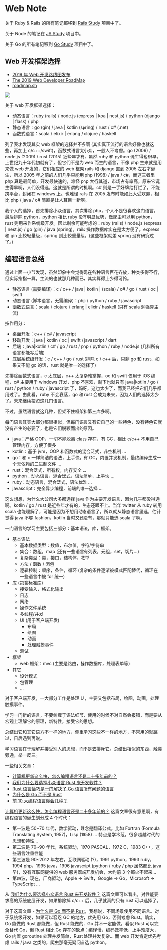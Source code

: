 # Web Note

关于 Ruby & Rails 的所有笔记都移到 [Rails Study](https://github.com/baurine/rails-study) 项目中了。

关于 Node 的笔记在 [JS Study](https://github.com/baurine/js-study) 项目中。

关于 Go 的所有笔记移到 [Go Study](https://github.com/baurine/go-study) 项目中了。

## Web 开发框架选择

- [2019 年 Web 开发路线图发布](https://www.infoq.cn/article/DcIG3BX0DG*YrcyJCttC)
- [The 2019 Web Developer RoadMap](https://hackernoon.com/the-2019-web-developer-roadmap-ab89ac3c380e)
- [roadmap.sh](https://roadmap.sh/)

![](https://raw.githubusercontent.com/kamranahmedse/developer-roadmap/master/images/backend.png)

关于 web 开发框架选择：

- 动态语言：ruby (rails) / node.js (express | koa | nest.js) / python (django | flask) / php
- 静态语言：go (gin) / java | kotlin (spring) / rust / c# (.net)
- 函数式语言：scala / elixir | erlang / clojure / haskell

列了表才发现其实 web 框架的选择并不多啊 (其实真正流行的语言好像也就这些，再加上 c/c++/swift)，函数式语言太小众，一般人不考虑。go (2009) / node.js (2009) / rust (2015) 近些年才有，虽然 ruby 和 python 诞生得也很早，上世纪九十年代初就有了，但它们不是为 web 而生的语言，不像 php 生来就是用来做 web 开发的，它们相应的 web 框架 rails 和 django 直到 2005 左右才诞生，所以 2005 年之前的人们几乎只能用 php (1998) / java / c#，而这三者里 php 算是最简单，开发最快速的，难怪 php 大行其道，市场占有率高，原来它诞生得早啊，人们没得选，这就是所谓的时机啊。c# 则是一手好牌给打烂了，不能跨平台，封闭在 windows 上。也难怪 rails 在 2005 发布时能如此大受欢迎，相比 php / java / c# 简直是让人耳目一新啊。

我个人的选择，首先排除小众语言，其次排除 php，个人不是很喜欢这门语言，最后排除 python，python 相比 ruby 没有明显优势，做爬虫可以用 python，rust 则用来作系统级开发。因此剩余可能考虑的：ruby (rails) / node.js (express | nest.js) / go (gin) / java (spring)。rails 操作数据库实在是太方便了。express 和 gin 比较轻量级，spring 则比较重量级。(这些框架就差 spring 没有研究过了。)

## 编程语言总结

通过上面一小节发现，虽然印象中会觉得现在各种语言百花齐放，种类多得不行，但实际掐指一算，主流的也就那几种而已，其实算得上少得可怜。

- 静态语言 (需要编译)：c / c++ / java | kotlin | (scala) / c# / go / rust / oc | swift
- 动态语言 (脚本语言，无需编译)：php / python / ruby / javascript
- 函数式语言：scala / clojure / erlang | elixir / haskell (只有 scala 勉强算主流)

按作用分：

- 桌面开发：c++ / c# / javascript
- 移动开发：java | kotlin / oc | swift / javascript / dart
- 后端：java|kotlin / c# / go / rust / php / python / ruby / node.js (几科所有语言都能写后端)
- 底层系统级开发：c / c++ / go / rust (排除 c / c++ 后，只剩 go 和 rust，如果又不能 gc 的话，rust 就是唯一的选择了)

先排除函数式语言，c 太底层，c++ 太复杂难掌握，oc 和 swift 仅用于 iOS 编程，c# 主要用于 windows 开发，php 不喜欢，剩下也就只有 java|kotlin / go / rust / python / ruby / javascript 了，妈呀，这也太少了，而我已经把它们几乎都用过了。由此看，ruby 不会衰落，go 和 rust 会成为未来，因为人们的选择太少了。未来继续投资这几门语言。

不过，虽然语言就这几种，但架不住框架和第三库多啊。

每门语言其实大部分都很相似，但每门语言又有它自己的一些特色，没有特色它就没有产生的必要了，也是它们脱颖而出的原因。

- java：严格 OOP，一切不能脱离 class 存在，有 GC，相比 c/c++ 不用自己管理内存，方便了很多
- kotlin：基于 jvm，OOP 和函数式的混合泛式，非空机制 ...
- go：和 c 一样简洁的语法，上手快，有 GC，内置并发机制，最终编译生成一个无依赖的二进制文件 ...
- rust：混合泛式，所有权，内存安全 ...
- python：动态语言，混合泛式，语法简单，上手快 ...
- ruby：动态语言，混合泛式，语法优雅 ...
- javascript：完全异步编程，前端的唯一选择 ...

这么想想，为什么大公司大多都选择 java 作为主要开发语言，因为几乎都没得选啊。kotlin / go / rust 是近些年才有的，生态还跟不上。当年 twitter 从 ruby 转用 scala 也能理解了，可能是因为不想用动态语言了，所以就从静态语言里选，估计觉得 java 不够 fashion，kotlin 当时又还没有，那就只能选 scala 了啊。

一门语言的学习主要包括三部分：基本语法，库，框架。

- 基本语法
  - 基本数据类型：数值，布尔值，字符/字符串
  - 集合：数组，map (还有一些语言有列表，元组，set，切片...)
  - 复杂类型：类，接口，结构体，枚举
  - 方法 / 函数 / 闭包
  - 逻辑控制：顺序，条件，循环 (复杂的条件逐渐被模式匹配替代，循环在一些语言中被 for 统一)
- 库 (包含标准库)
  - 接受输入，格式化输出
  - 日志
  - 网络
  - 操作文件系统
  - 多线程/并发
  - UI (用于客户端开发)
    - 布局
    - 绘图
    - 动画
    - 处理触摸事件
  - 测试
- 框架
  - web 框架：mvc (主要是路由，操作数据库，处理表单等)
- 其它
  - 设计模式
  - 包管理
  - ...

对于客户端开发，一大部分工作是处理 UI，主要又包括布局，绘图，动画，处理触摸事件。

学习一门新的语言，不要纠缠于语法细节，使用的时候不对自然会报错，而是要从宏观上理解它的原理，新特性，接受它的思想。

总结出它和其它语方不一样的地方，侧重学习这些不一样的地方，不常用的就跳过，日后遇到再说。

学习语言在于理解并接受别人的思想，而不是去排斥它。总结出相似的东西，触类旁通，举一反三。

一些相关文章：

- [计算机更新这么快，怎么编程语言还是二十多年前的？](https://www.techug.com/post/why-programming-languages-are-more-than-20-years-old.html)
- [我们为什么要选择小众语言 Rust 来开发软件？](https://www.techug.com/post/why-we-choose-rust-to-dev.html)
- [Rust 语言恰巧是一门解决了 Go 语言所有问题的语言](https://www.techug.com/post/the-success-of-go-heralds-that-of-rust.html)
- [为什么是 Go 而不是 Rust](https://www.techug.com/post/why-go-and-not-rust.html)
- [前 10 大编程语言你会几种？](https://www.techug.com/post/most-popular-programming-languages-best-for-developers.html)

[计算机更新这么快，怎么编程语言还是二十多年前的？](https://www.techug.com/post/why-programming-languages-are-more-than-20-years-old.html) 这篇文章很有意思啊，有编程语言的诞生划分成 4 个时代：

- 第一波是 50~70 年代，数学驱动，理念是翻译公式。比如 Fortran (Formula Translating System, 1957)，Lisp (1958) ... 特点是学术范，很多超越时代的思想和特性...
- 第二波是 70~90 年代，系统驱动，1970 PASCAL，1972 C，1983 C++，这些语言注重性能
- 第三波是 90~2012 年左右，互联网驱动 (?)，1991 python，1993 ruby，1994 php，1995 java，1996 javascript (python / ruby / php 居然都比 java 早)，没有互联网提供的 web 服务器端开发机会，大约前 3 个都火不起来...
- 第四波，现在，厂商驱动，Apple -> Swift，Google -> Go，Microsoft -> TypeScript ...

从 [我们为什么要选择小众语言 Rust 来开发软件？](https://www.techug.com/post/why-we-choose-rust-to-dev.html) 这篇文章可以看出，对性能要求高的系统底层开发，如果排除掉 c/c++ 后，几乎就真的只有 rust 可以选择了。

对于这篇文章 - [为什么是 Go 而不是 Rust](https://www.techug.com/post/why-go-and-not-rust.html)，我想说，不同场景使用不同语言。对于系统级开发，如果可以容忍 GC 的地方，优先用 Go，否则考虑 Rust。确实，Go 能做的 Rust 都能做，但 Rust 能做的，Go 并不一定能做，看似 Rust 可以完全替代 Go，但 Rust 相比 Go 存在的缺点：编译慢，编码效率低，上手难度大，Go 内置 goroutine 处理并发简单，Rust 处理并发复杂... 而 web 开发肯定优先考虑 rails / java 之类的，爬虫那毫无疑问首选 python。
